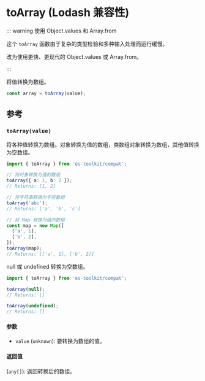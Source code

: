 # toArray (Lodash 兼容性)

::: warning 使用 Object.values 和 Array.from

这个 `toArray` 函数由于复杂的类型检验和多种输入处理而运行缓慢。

改为使用更快、更现代的 Object.values 或 Array.from。

:::

将值转换为数组。

```typescript
const array = toArray(value);
```

## 参考

### `toArray(value)`

将各种值转换为数组。对象转换为值的数组，类数组对象转换为数组，其他值转换为空数组。

```typescript
import { toArray } from 'es-toolkit/compat';

// 将对象转换为值的数组
toArray({ a: 1, b: 2 });
// Returns: [1, 2]

// 将字符串转换为字符数组
toArray('abc');
// Returns: ['a', 'b', 'c']

// 将 Map 转换为值的数组
const map = new Map([
  ['a', 1],
  ['b', 2],
]);
toArray(map);
// Returns: [['a', 1], ['b', 2]]
```

null 或 undefined 转换为空数组。

```typescript
import { toArray } from 'es-toolkit/compat';

toArray(null);
// Returns: []

toArray(undefined);
// Returns: []
```

#### 参数

- `value` (`unknown`): 要转换为数组的值。

#### 返回值

(`any[]`): 返回转换后的数组。

